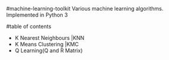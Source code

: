 #machine-learning-toolkit
Various machine learning algorithms. Implemented in Python 3

#table of contents

* K Nearest Neighbours |KNN
* K Means Clustering    |KMC
* Q Learning(Q and R Matrix)
